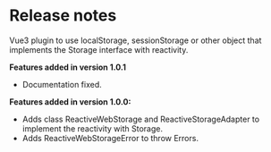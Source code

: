 # Release notes

Vue3 plugin to use localStorage, sessionStorage or other object that implements the Storage interface with reactivity.

**Features added in version 1.0.1**

- Documentation fixed.

**Features added in version 1.0.0:**

- Adds class ReactiveWebStorage and ReactiveStorageAdapter to implement the reactivity with Storage.
- Adds ReactiveWebStorageError to throw Errors.
